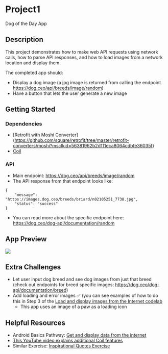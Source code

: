 # Project1
Dog of the Day App

## Description

This project demonstrates how to make web API requests using network calls, how to parse API responses, and how to load images from a network location and display them.

The completed app should:
* Display a dog image (a jpg image is returned from calling the endpoint https://dog.ceo/api/breeds/image/random)
* Have a button that lets the user generate a new image


## Getting Started

### Dependencies

* [Retrofit with Moshi Converter] (https://github.com/square/retrofit/tree/master/retrofit-converters/moshi?msclkid=56381962b2d111eca8064cdbfe36035f)
* [Coil](https://github.com/coil-kt/coil)

### API

* Main endpoint: https://dog.ceo/api/breeds/image/random 
* The API response from that endpoint looks like:
```
{
    "message": "https://images.dog.ceo/breeds/briard/n02105251_7738.jpg",
    "status": "success"
}
```
* You can read more about the specific endpoint here: https://dog.ceo/dog-api/documentation/random 


## App Preview

![](https://media.giphy.com/media/yQK6M4TwMRY6IRYcm2/giphy.gif)

## Extra Challenges

* Let user input dog breed and see dog images from just that breed (check out endpoints for breed specific images: ​​https://dog.ceo/dog-api/documentation/breed)
* Add loading and error images :white_check_mark: (you can see examples of how to do this in Step 3 of the [Load and display images from the Internet codelab](https://developer.android.com/codelabs/basic-android-kotlin-training-internet-images?)
  * This app uses an image of a paw as a loading icon


## Helpful Resources
* Android Basics Pathway: [Get and display data from the internet](https://developer.android.com/courses/pathways/android-basics-kotlin-unit-4-pathway-2)
* [This YouTube video explains additional Coil features](https://www.youtube.com/watch?v=IBaUjzn2Rgo)
* Similar Exercise: [Inspirational Quotes Exercise](https://github.com/calren/InspirationalQuotesExercise)
